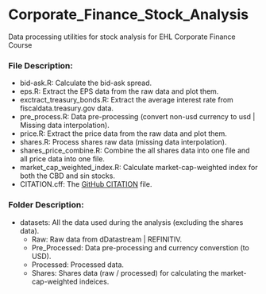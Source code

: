 # Corporate_Finance_Stock_Analysis
Data processing utilities for stock analysis for EHL Corporate Finance Course

### File Description:
- bid-ask.R: Calculate the bid-ask spread.
- eps.R: Extract the EPS data from the raw data and plot them.
- exctract_treasury_bonds.R: Extract the average interest rate from fiscaldata.treasury.gov data.
- pre_process.R: Data pre-processing (convert non-usd currency to usd | Missing data interpolation).
- price.R: Extract the price data from the raw data and plot them.
- shares.R: Process shares raw data (missing data interpolation).
- shares_price_combine.R: Combine the all shares data into one file and all price data into one file.
- market_cap_weighted_index.R: Calculate market-cap-weighted index for both the CBD and sin stocks.
- CITATION.cff: The [GitHub CITATION] file.

### Folder Description:
- datasets: All the data used during the analysis (excluding the shares data).
  - Raw: Raw data from dDatastream | REFINITIV.
  - Pre_Processed: Data pre-processing and currency converstion (to USD).
  - Processed: Processed data.
  - Shares: Shares data (raw / processed) for calculating the market-cap-weighted indeices.

[Github CITATION]: https://docs.github.com/en/repositories/managing-your-repositorys-settings-and-features/customizing-your-repository/about-citation-files


